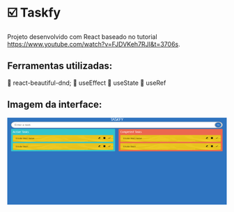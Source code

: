 # ☑️ Taskfy

Projeto desenvolvido com React baseado no tutorial https://www.youtube.com/watch?v=FJDVKeh7RJI&t=3706s.

## Ferramentas utilizadas: 

🔵 react-beautiful-dnd;
🔵 useEffect
🔵 useState
🔵 useRef

## Imagem da interface: 
<img src="src\assets\screen.PNG" height=200 width=640>
